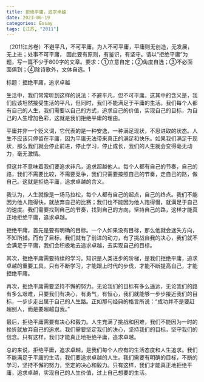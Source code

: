 ```yaml
---
title: 拒绝平庸，追求卓越
date: 2023-06-19
categories: Essay
tags: [江苏, "2011"]
---
```


（2011江苏卷）不避平凡，不可平庸。为人不可平庸，平庸则无创造，无发展，无上进；处事不可平庸，       因此要有原则，有鉴识，有坚守。请以“拒绝平庸”为题，写一篇不少于800字的文章。要求：①立意自定；②角度自选；③不必面面俱到；④除诗歌外，文体自选。1

标题：拒绝平庸，追求卓越

生活中，我们常常听到这样的说法：不避平凡，但不可平庸。这其中的含义是，我们应该坦然接受生活的平凡，但同时，我们不能满足于平庸的生活。我们每个人都有自己的人生，我们需要以自己的方式，追求自己的价值，实现自己的目标，为自己的人生增加色彩，这就是我们拒绝平庸的理由。

平庸并非一个贬义词，它代表的是一种安逸，一种满足现状，不思进取的状态。人生不应该只停留在平庸，因为平庸无法带来真正的满足和快乐。如果我们满足于现状，那么我们就会停止前进，停止学习，停止成长，我们的人生就会变得毫无动力，毫无激情。

但这并不意味着我们要追求非凡，追求超越他人。每个人都有自己的节奏，自己的路，我们不需要比较，不需要竞争，我们只需要按照自己的节奏，走自己的路，做自己。这就是拒绝平庸，追求卓越的含义。

我认为，人生就像是一场马拉松，每个人都有自己的起点，自己的终点。我们不能因为他人跑得快，就放弃自己的比赛；我们也不能因为他人跑得慢，就满足于自己的速度。我们需要找到自己的节奏，找到自己的方向，坚持自己的路，这样才能真正地拒绝平庸，追求卓越。

拒绝平庸，首先是要有明确的目标。一个人如果没有目标，那么他就会迷失方向，不知所措。而有了目标，我们就有了前进的动力，有了挑战自我的决心，我们就不会满足于平庸，我们会积极地去追求卓越，去实现自己的目标。

其次，拒绝平庸需要持续的学习。知识是人类进步的阶梯，是我们拒绝平庸，追求卓越的重要工具。只有不断学习，才能跟上时代的步伐，才能不断提高自己，才能拒绝平庸。

再次，拒绝平庸需要坚持不懈的努力。无论我们的目标有多么遥远，无论我们的路有多么艰难，只要我们有决心，有勇气，有恒心，我们就能够一步步接近我们的目标，一步步走出属于自己的人生路。正如那句经典的格言所说：“成功并不是要赶超别人，而是要超越自我。”

最后，拒绝平庸需要有决心和毅力。人生充满了挑战和困难，我们不能因为一时的挫折就放弃自己的追求。我们需要坚定我们的决心，坚持我们的目标，坚守我们的信念。只有这样，我们才能真正地拒绝平庸，追求卓越。

总的来说，拒绝平庸，追求卓越，是我们每个人应有的生活态度和人生追求。我们不能满足于平庸的生活，我们要追求卓越的人生。我们需要有明确的目标，不断的学习，坚持不懈的努力，坚定的决心和毅力。只有这样，我们才能真正地拒绝平庸，追求卓越，实现自己的人生价值，过上自己想要的生活。